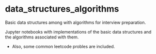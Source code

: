 # data_structures_algorithms
Basic data structures among with algorithms for interview preparation. 

Jupyter notebooks with implementations of the basic data structures and the algorithms associated with them.
 - Also, some common leetcode probles are included.
 
 
